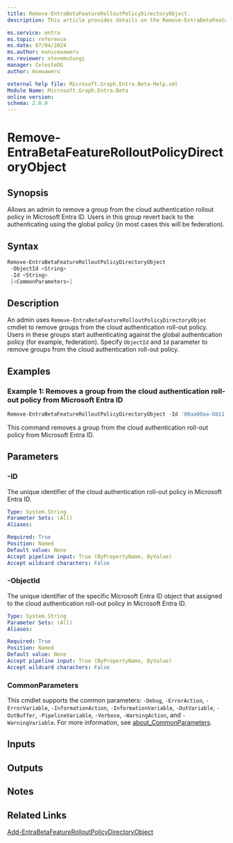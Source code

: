 ```yaml
---
title: Remove-EntraBetaFeatureRolloutPolicyDirectoryObject.
description: This article provides details on the Remove-EntraBetaFeatureRolloutPolicyDirectoryObject command.

ms.service: entra
ms.topic: reference
ms.date: 07/04/2024
ms.author: eunicewaweru
ms.reviewer: stevemutungi
manager: CelesteDG
author: msewaweru

external help file: Microsoft.Graph.Entra.Beta-Help.xml
Module Name: Microsoft.Graph.Entra.Beta
online version:
schema: 2.0.0
---
```


# Remove-EntraBetaFeatureRolloutPolicyDirectoryObject

## Synopsis

Allows an admin to remove a group from the cloud authentication rollout policy in Microsoft Entra ID.
Users in this group revert back to the authenticating using the global policy (in most cases this will be federation).

## Syntax

```powershell
Remove-EntraBetaFeatureRolloutPolicyDirectoryObject
 -ObjectId <String> 
 -Id <String> 
 [<CommonParameters>]
```

## Description

An admin uses `Remove-EntraBetaFeatureRolloutPolicyDirectoryObjec` cmdlet to remove groups from the cloud authentication roll-out policy.
Users in these groups start authenticating against the global authentication policy (for example,
federation). Specify `ObjectId` and `Id` parameter to remove groups from the cloud authentication roll-out policy.

## Examples

### Example 1: Removes a group from the cloud authentication roll-out policy from Microsoft Entra ID

```powershell
Remove-EntraBetaFeatureRolloutPolicyDirectoryObject -Id '00aa00aa-bb11-cc22-dd33-44ee44ee44ee' -ObjectId 'aaaaaaaa-0000-1111-2222-bbbbbbbbbbbb'
```

This command removes a group from the cloud authentication roll-out policy from Microsoft Entra ID.

## Parameters

### -ID

The unique identifier of the cloud authentication roll-out policy in Microsoft Entra ID.

```yaml
Type: System.String
Parameter Sets: (All)
Aliases:

Required: True
Position: Named
Default value: None
Accept pipeline input: True (ByPropertyName, ByValue)
Accept wildcard characters: False
```

### -ObjectId

The unique identifier of the specific Microsoft Entra ID object that assigned to the cloud authentication roll-out policy in Microsoft Entra ID.

```yaml
Type: System.String
Parameter Sets: (All)
Aliases:

Required: True
Position: Named
Default value: None
Accept pipeline input: True (ByPropertyName, ByValue)
Accept wildcard characters: False
```

### CommonParameters

This cmdlet supports the common parameters: `-Debug`, `-ErrorAction`, `-ErrorVariable`, `-InformationAction`, `-InformationVariable`, `-OutVariable`, `-OutBuffer`, `-PipelineVariable`, `-Verbose`, `-WarningAction`, and `-WarningVariable`. For more information, see [about_CommonParameters](https://go.microsoft.com/fwlink/?LinkID=113216).

## Inputs

## Outputs

## Notes

## Related Links

[Add-EntraBetaFeatureRolloutPolicyDirectoryObject](Add-EntraBetaFeatureRolloutPolicyDirectoryObjectmnd)
